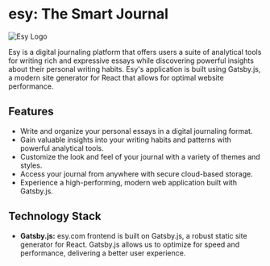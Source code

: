 # esy: The Smart Journal

![Esy Logo](https://assets.esy.com/esy-1500x500.jpeg)

Esy is a digital journaling platform that offers users a suite of analytical tools for writing rich and expressive essays while discovering powerful insights about their personal writing habits. Esy's application is built using Gatsby.js, a modern site generator for React that allows for optimal website performance.

## Features

- Write and organize your personal essays in a digital journaling format.
- Gain valuable insights into your writing habits and patterns with powerful analytical tools.
- Customize the look and feel of your journal with a variety of themes and styles.
- Access your journal from anywhere with secure cloud-based storage.
- Experience a high-performing, modern web application built with Gatsby.js.

## Technology Stack

- **Gatsby.js:** esy.com frontend is built on Gatsby.js, a robust static site generator for React. Gatsby.js allows us to optimize for speed and performance, delivering a better user experience.

